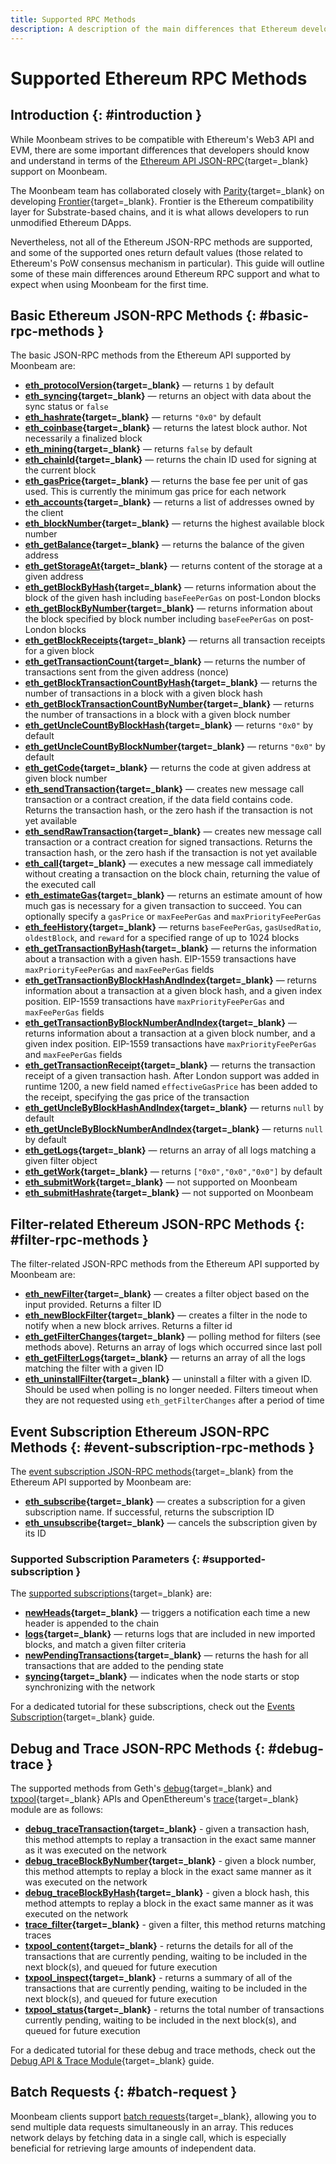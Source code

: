 ```yaml
---
title: Supported RPC Methods
description: A description of the main differences that Ethereum developers need to understand in terms of the Ethereum RPC support Moonbeam provides.
---
```


# Supported Ethereum RPC Methods

## Introduction {: #introduction }

While Moonbeam strives to be compatible with Ethereum's Web3 API and EVM, there are some important differences that developers should know and understand in terms of the [Ethereum API JSON-RPC](https://eth.wiki/json-rpc/API#json-rpc-methods){target=\_blank} support on Moonbeam.

The Moonbeam team has collaborated closely with [Parity](https://www.parity.io/){target=\_blank} on developing [Frontier](/learn/features/eth-compatibility/#frontier){target=\_blank}. Frontier is the Ethereum compatibility layer for Substrate-based chains, and it is what allows developers to run unmodified Ethereum DApps.

Nevertheless, not all of the Ethereum JSON-RPC methods are supported, and some of the supported ones return default values (those related to Ethereum's PoW consensus mechanism in particular). This guide will outline some of these main differences around Ethereum RPC support and what to expect when using Moonbeam for the first time.

## Basic Ethereum JSON-RPC Methods {: #basic-rpc-methods }

The basic JSON-RPC methods from the Ethereum API supported by Moonbeam are:

- **[eth_protocolVersion](https://eth.wiki/json-rpc/API#eth_protocolversion){target=\_blank}** — returns `1` by default
- **[eth_syncing](https://eth.wiki/json-rpc/API#eth_syncing){target=\_blank}** — returns an object with data about the sync status or `false`
- **[eth_hashrate](https://eth.wiki/json-rpc/API#eth_hashrate){target=\_blank}** — returns `"0x0"` by default
- **[eth_coinbase](https://eth.wiki/json-rpc/API#eth_coinbase){target=\_blank}** — returns the latest block author. Not necessarily a finalized block
- **[eth_mining](https://eth.wiki/json-rpc/API#eth_mining){target=\_blank}** — returns `false` by default
- **[eth_chainId](https://eth.wiki/json-rpc/API#eth_chainid){target=\_blank}** — returns the chain ID used for signing at the current block
- **[eth_gasPrice](https://eth.wiki/json-rpc/API#eth_gasprice){target=\_blank}** — returns the base fee per unit of gas used. This is currently the minimum gas price for each network
- **[eth_accounts](https://eth.wiki/json-rpc/API#eth_accounts){target=\_blank}** — returns a list of addresses owned by the client
- **[eth_blockNumber](https://eth.wiki/json-rpc/API#eth_blocknumber){target=\_blank}** — returns the highest available block number
- **[eth_getBalance](https://eth.wiki/json-rpc/API#eth_getbalance){target=\_blank}** — returns the balance of the given address
- **[eth_getStorageAt](https://eth.wiki/json-rpc/API#eth_getstorageat){target=\_blank}** — returns content of the storage at a given address
- **[eth_getBlockByHash](https://eth.wiki/json-rpc/API#eth_getblockbyhash){target=\_blank}** — returns information about the block of the given hash including `baseFeePerGas` on post-London blocks
- **[eth_getBlockByNumber](https://eth.wiki/json-rpc/API#eth_getblockbynumber){target=\_blank}** — returns information about the block specified by block number including `baseFeePerGas` on post-London blocks
- **[eth_getBlockReceipts](https://docs.alchemy.com/reference/eth-getblockreceipts){target=\_blank}** — returns all transaction receipts for a given block
- **[eth_getTransactionCount](https://eth.wiki/json-rpc/API#eth_gettransactioncount){target=\_blank}** — returns the number of transactions sent from the given address (nonce)
- **[eth_getBlockTransactionCountByHash](https://eth.wiki/json-rpc/API#eth_getblocktransactioncountbyhash){target=\_blank}** — returns the number of transactions in a block with a given block hash
- **[eth_getBlockTransactionCountByNumber](https://eth.wiki/json-rpc/API#eth_getblocktransactioncountbynumber){target=\_blank}** — returns the number of transactions in a block with a given block number
- **[eth_getUncleCountByBlockHash](https://eth.wiki/json-rpc/API#eth_getunclecountbyblockhash){target=\_blank}** —  returns `"0x0"` by default
- **[eth_getUncleCountByBlockNumber](https://eth.wiki/json-rpc/API#eth_getunclecountbyblocknumber){target=\_blank}** — returns `"0x0"` by default
- **[eth_getCode](https://eth.wiki/json-rpc/API#eth_getcode){target=\_blank}** — returns the code at given address at given block number
- **[eth_sendTransaction](https://eth.wiki/json-rpc/API#eth_sendtransaction){target=\_blank}** — creates new message call transaction or a contract creation, if the data field contains code. Returns the transaction hash, or the zero hash if the transaction is not yet available
- **[eth_sendRawTransaction](https://eth.wiki/json-rpc/API#eth_sendrawtransaction){target=\_blank}** — creates new message call transaction or a contract creation for signed transactions. Returns the transaction hash, or the zero hash if the transaction is not yet available
- **[eth_call](https://eth.wiki/json-rpc/API#eth_call){target=\_blank}** — executes a new message call immediately without creating a transaction on the block chain, returning the value of the executed call
- **[eth_estimateGas](https://eth.wiki/json-rpc/API#eth_estimategas){target=\_blank}** — returns an estimate amount of how much gas is necessary for a given transaction to succeed. You can optionally specify a `gasPrice` or `maxFeePerGas` and `maxPriorityFeePerGas`
- **[eth_feeHistory](https://docs.alchemy.com/alchemy/apis/ethereum/eth-feehistory){target=\_blank}** — returns `baseFeePerGas`, `gasUsedRatio`, `oldestBlock`, and `reward` for a specified range of up to 1024 blocks
- **[eth_getTransactionByHash](https://eth.wiki/json-rpc/API#eth_gettransactionbyhash){target=\_blank}** — returns the information about a transaction with a given hash. EIP-1559 transactions have `maxPriorityFeePerGas` and `maxFeePerGas` fields
- **[eth_getTransactionByBlockHashAndIndex](https://eth.wiki/json-rpc/API#eth_gettransactionbyblockhashandindex){target=\_blank}** — returns information about a transaction at a given block hash, and a given index position. EIP-1559 transactions have `maxPriorityFeePerGas` and `maxFeePerGas` fields
- **[eth_getTransactionByBlockNumberAndIndex](https://eth.wiki/json-rpc/API#eth_gettransactionbyblocknumberandindex){target=\_blank}** — returns information about a transaction at a given block number, and a given index position. EIP-1559 transactions have `maxPriorityFeePerGas` and `maxFeePerGas` fields
- **[eth_getTransactionReceipt](https://eth.wiki/json-rpc/API#eth_gettransactionreceipt){target=\_blank}** — returns the transaction receipt of a given transaction hash. After London support was added in runtime 1200, a new field named `effectiveGasPrice` has been added to the receipt, specifying the gas price of the transaction
- **[eth_getUncleByBlockHashAndIndex](https://eth.wiki/json-rpc/API#eth_getunclebyblockhashandindex){target=\_blank}** — returns `null` by default
- **[eth_getUncleByBlockNumberAndIndex](https://eth.wiki/json-rpc/API#eth_getunclebyblocknumberandindex){target=\_blank}** — returns `null` by default
- **[eth_getLogs](https://eth.wiki/json-rpc/API#eth_getlogs){target=\_blank}** — returns an array of all logs matching a given filter object
- **[eth_getWork](https://eth.wiki/json-rpc/API#eth_getwork){target=\_blank}** — returns `["0x0","0x0","0x0"]` by default
- **[eth_submitWork](https://eth.wiki/json-rpc/API#eth_submitwork){target=\_blank}** — not supported on Moonbeam
- **[eth_submitHashrate](https://eth.wiki/json-rpc/API#eth_submithashrate){target=\_blank}** — not supported on Moonbeam

## Filter-related Ethereum JSON-RPC Methods {: #filter-rpc-methods }

The filter-related JSON-RPC methods from the Ethereum API supported by Moonbeam are:

- **[eth_newFilter](https://eth.wiki/json-rpc/API#eth_newfilter){target=\_blank}** — creates a filter object based on the input provided. Returns a filter ID
- **[eth_newBlockFilter](https://eth.wiki/json-rpc/API#eth_newblockfilter){target=\_blank}** — creates a filter in the node to notify when a new block arrives. Returns a filter id
- **[eth_getFilterChanges](https://eth.wiki/json-rpc/API#eth_getfilterchanges){target=\_blank}** — polling method for filters (see methods above). Returns an array of logs which occurred since last poll
- **[eth_getFilterLogs](https://eth.wiki/json-rpc/API#eth_getfilterlogs){target=\_blank}** — returns an array of all the logs matching the filter with a given ID
- **[eth_uninstallFilter](https://eth.wiki/json-rpc/API#eth_uninstallfilter){target=\_blank}** — uninstall a filter with a given ID. Should be used when polling is no longer needed. Filters timeout when they are not requested using `eth_getFilterChanges` after a period of time

## Event Subscription Ethereum JSON-RPC Methods {: #event-subscription-rpc-methods }

The [event subscription JSON-RPC methods](https://geth.ethereum.org/docs/interacting-with-geth/rpc/pubsub#create-subscriptions){target=\_blank} from the Ethereum API supported by Moonbeam are:

- **[eth_subscribe](https://geth.ethereum.org/docs/interacting-with-geth/rpc/pubsub#create-subscriptions){target=\_blank}** — creates a subscription for a given subscription name. If successful, returns the subscription ID
- **[eth_unsubscribe](https://geth.ethereum.org/docs/interacting-with-geth/rpc/pubsub#cancel-subscriptions){target=\_blank}** — cancels the subscription given by its ID

### Supported Subscription Parameters {: #supported-subscription }

The [supported subscriptions](https://geth.ethereum.org/docs/interacting-with-geth/rpc/pubsub#create-subscriptions#supported-subscriptions){target=\_blank} are:

- **[newHeads](https://geth.ethereum.org/docs/interacting-with-geth/rpc/pubsub#newheads){target=\_blank}** — triggers a notification each time a new header is appended to the chain
- **[logs](https://geth.ethereum.org/docs/interacting-with-geth/rpc/pubsub#logs){target=\_blank}** — returns logs that are included in new imported blocks, and match a given filter criteria
- **[newPendingTransactions](https://geth.ethereum.org/docs/interacting-with-geth/rpc/pubsub#newpendingtransactions){target=\_blank}** — returns the hash for all transactions that are added to the pending state
- **[syncing](https://geth.ethereum.org/docs/interacting-with-geth/rpc/pubsub#syncing){target=\_blank}** — indicates when the node starts or stop synchronizing with the network

For a dedicated tutorial for these subscriptions, check out the [Events Subscription](/builders/build/eth-api/pubsub/){target=\_blank} guide.

## Debug and Trace JSON-RPC Methods {: #debug-trace }

The supported methods from Geth's [debug](https://geth.ethereum.org/docs/interacting-with-geth/rpc/ns-debug){target=\_blank} and [txpool](https://geth.ethereum.org/docs/interacting-with-geth/rpc/ns-txpool){target=\_blank} APIs and OpenEthereum's [trace](https://openethereum.github.io/JSONRPC-trace-module){target=\_blank} module are as follows:

- **[debug_traceTransaction](https://geth.ethereum.org/docs/interacting-with-geth/rpc/ns-debug#debugtracetransaction){target=\_blank}** - given a transaction hash, this method attempts to replay a transaction in the exact same manner as it was executed on the network
- **[debug_traceBlockByNumber](https://geth.ethereum.org/docs/interacting-with-geth/rpc/ns-debug#debug_traceblockbynumber){target=\_blank}** - given a block number, this method attempts to replay a block in the exact same manner as it was executed on the network
- **[debug_traceBlockByHash](https://geth.ethereum.org/docs/interacting-with-geth/rpc/ns-debug#debug_traceblockbyhash){target=\_blank}** - given a block hash, this method attempts to replay a block in the exact same manner as it was executed on the network
- **[trace_filter](https://openethereum.github.io/JSONRPC-trace-module#trace_filter){target=\_blank}** - given a filter, this method returns matching traces
- **[txpool_content](https://geth.ethereum.org/docs/interacting-with-geth/rpc/ns-txpool#txpool-content){target=\_blank}** - returns the details for all of the transactions that are currently pending, waiting to be included in the next block(s), and queued for future execution
- **[txpool_inspect](https://geth.ethereum.org/docs/interacting-with-geth/rpc/ns-txpool#txpool-inspect){target=\_blank}** - returns a summary of all of the transactions that are currently pending, waiting to be included in the next block(s), and queued for future execution
- **[txpool_status](https://geth.ethereum.org/docs/interacting-with-geth/rpc/ns-txpool#txpool-status){target=\_blank}** - returns the total number of transactions currently pending, waiting to be included in the next block(s), and queued for future execution

For a dedicated tutorial for these debug and trace methods, check out the [Debug API & Trace Module](/builders/build/eth-api/debug-trace/){target=\_blank} guide.

## Batch Requests {: #batch-request }

Moonbeam clients support [batch requests](https://geth.ethereum.org/docs/interacting-with-geth/rpc/batch){target=\_blank}, allowing you to send multiple data requests simultaneously in an array. This reduces network delays by fetching data in a single call, which is especially beneficial for retrieving large amounts of independent data.
